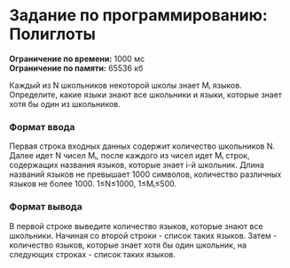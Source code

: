 # Задание по программированию: Полиглоты

****Ограничение по времени:**** 1000 мс  	
****Ограничение по памяти:**** 65536 кб  
	
Каждый из N школьников некоторой школы знает Mᵢ языков. Определите, какие языки знают все школьники и языки, которые знает хотя бы один из школьников.

### Формат ввода

Первая строка входных данных содержит количество школьников N. Далее идет N чисел Mᵢ, после каждого из чисел идет Mᵢ строк, содержащих названия языков, которые знает i-й школьник. Длина названий языков не превышает 1000 символов, количество различных языков не более 1000. 1≤N≤1000, 1≤Mᵢ≤500.

### Формат вывода

В первой строке выведите количество языков, которые знают все школьники. Начиная со второй строки - список таких языков. Затем - количество языков, которые знает хотя бы один школьник, на следующих строках - список таких языков.
